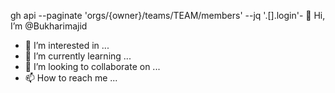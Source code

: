 gh api --paginate 'orgs/{owner}/teams/TEAM/members' --jq '.[].login'- 👋 Hi, I’m @Bukharimajid
- 👀 I’m interested in ...
- 🌱 I’m currently learning ...
- 💞️ I’m looking to collaborate on ...
- 📫 How to reach me ...

<!---
Bukharimajid/Bukharimajid is a ✨ special ✨ repository because its `README.md` (this file) appears on your GitHub profile.
You can click the Preview link to take a look at your changes.
--->
